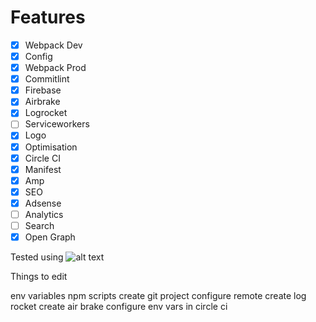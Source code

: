 # Features

- [x] Webpack Dev
- [x] Config
- [x] Webpack Prod
- [x] Commitlint
- [x] Firebase
- [x] Airbrake
- [x] Logrocket
- [ ] Serviceworkers
- [x] Logo
- [x] Optimisation
- [x] Circle CI
- [x] Manifest
- [x] Amp
- [x] SEO
- [x] Adsense
- [ ] Analytics
- [ ] Search
- [x] Open Graph

Tested using ![alt text](https://raw.githubusercontent.com/sreerampr/desktop-app/ft-sreeram/src/web/assets/Browserstack-logo.png)

Things to edit

env variables
npm scripts
create git project
configure remote
create log rocket
create air brake
configure env vars in circle ci